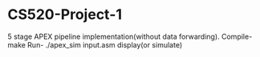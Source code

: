 # CS520-Project-1
5 stage APEX pipeline implementation(without data forwarding).
Compile- make
Run- ./apex_sim input.asm display(or simulate) <number of cycles>
